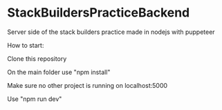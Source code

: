 # StackBuildersPracticeBackend
Server side of the stack builders practice made in nodejs with puppeteer

How to start:

Clone this repository

On the main folder use "npm install"

Make sure no other project is running on localhost:5000

Use "npm run dev"
